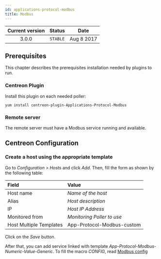 ```yaml
---
id: applications-protocol-modbus
title: Modbus
---
```


| Current version | Status | Date |
| :-: | :-: | :-: |
| 3.0.0 | `STABLE` | Aug  8 2017 |

## Prerequisites

This chapter describes the prerequisites installation needed by plugins to run.

### Centreon Plugin

Install this plugin on each needed poller:

``` shell
yum install centreon-plugin-Applications-Protocol-Modbus
```

### Remote server

The remote server must have a Modbus service running and available.

## Centreon Configuration

### Create a host using the appropriate template

Go to *Configuration \> Hosts* and click *Add*. Then, fill the form as shown by the following table:

| Field                                | Value                      |
| :----------------------------------- | :------------------------- |
| Host name                            | *Name of the host*         |
| Alias                                | *Host description*         |
| IP                                   | *Host IP Address*          |
| Monitored from                       | *Monitoring Poller to use* |
| Host Multiple Templates              | App-Protocol-Modbus-custom |

Click on the *Save* button.

After that, you can add service linked with template *App-Protocol-Modbus-Numeric-Value-Generic*. To fill the macro
*CONFIG*, read [Modbus
config](https://github.com/centreon/centreon-plugins/blob/master/docs/en/user/guide.rst#modbus-protocol)

